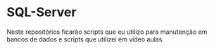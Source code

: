 # SQL-Server

Neste repositórios ficarão scripts que eu utilizo para manutenção em bancos de dados e scripts que utilizei em vídeo aulas.